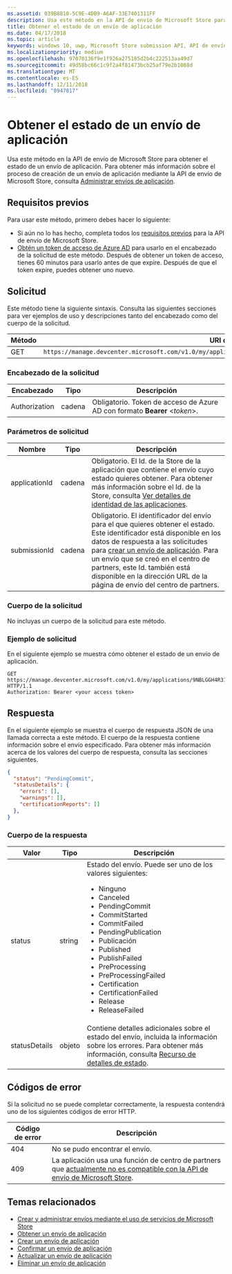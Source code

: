 ```yaml
---
ms.assetid: 039B8810-5C9E-4DB9-A6AF-33E7401311FF
description: Usa este método en la API de envío de Microsoft Store para obtener el estado de un envío de aplicación.
title: Obtener el estado de un envío de aplicación
ms.date: 04/17/2018
ms.topic: article
keywords: windows 10, uwp, Microsoft Store submission API, API de envío de Microsoft Store, app submission, envío de aplicación, status, estado
ms.localizationpriority: medium
ms.openlocfilehash: 97070136f9e1f926a275185d2b4c222513aa49d7
ms.sourcegitcommit: 49d58bc66c1c9f2a4f81473bcb25af79e2b1088d
ms.translationtype: MT
ms.contentlocale: es-ES
ms.lasthandoff: 12/11/2018
ms.locfileid: "8947817"
---
```

# <a name="get-the-status-of-an-app-submission"></a>Obtener el estado de un envío de aplicación

Usa este método en la API de envío de Microsoft Store para obtener el estado de un envío de aplicación. Para obtener más información sobre el proceso de creación de un envío de aplicación mediante la API de envío de Microsoft Store, consulta [Administrar envíos de aplicación](manage-app-submissions.md).

## <a name="prerequisites"></a>Requisitos previos

Para usar este método, primero debes hacer lo siguiente:

* Si aún no lo has hecho, completa todos los [requisitos previos](create-and-manage-submissions-using-windows-store-services.md#prerequisites) para la API de envío de Microsoft Store.
* [Obtén un token de acceso de Azure AD](create-and-manage-submissions-using-windows-store-services.md#obtain-an-azure-ad-access-token) para usarlo en el encabezado de la solicitud de este método. Después de obtener un token de acceso, tienes 60 minutos para usarlo antes de que expire. Después de que el token expire, puedes obtener uno nuevo.

## <a name="request"></a>Solicitud

Este método tiene la siguiente sintaxis. Consulta las siguientes secciones para ver ejemplos de uso y descripciones tanto del encabezado como del cuerpo de la solicitud.

| Método | URI de solicitud                                                      |
|--------|------------------------------------------------------------------|
| GET   | ```https://manage.devcenter.microsoft.com/v1.0/my/applications/{applicationId}/submissions/{submissionId}/status``` |


### <a name="request-header"></a>Encabezado de la solicitud

| Encabezado        | Tipo   | Descripción                                                                 |
|---------------|--------|-----------------------------------------------------------------------------|
| Authorization | cadena | Obligatorio. Token de acceso de Azure AD con formato **Bearer** &lt;*token*&gt;. |


### <a name="request-parameters"></a>Parámetros de solicitud

| Nombre        | Tipo   | Descripción                                                                 |
|---------------|--------|-----------------------------------------------------------------------------|
| applicationId | cadena | Obligatorio. El Id. de la Store de la aplicación que contiene el envío cuyo estado quieres obtener. Para obtener más información sobre el Id. de la Store, consulta [Ver detalles de identidad de las aplicaciones](https://msdn.microsoft.com/windows/uwp/publish/view-app-identity-details).  |
| submissionId | cadena | Obligatorio. El identificador del envío para el que quieres obtener el estado. Este identificador está disponible en los datos de respuesta a las solicitudes para [crear un envío de aplicación](create-an-app-submission.md). Para un envío que se creó en el centro de partners, este Id. también está disponible en la dirección URL de la página de envío del centro de partners.  |


### <a name="request-body"></a>Cuerpo de la solicitud

No incluyas un cuerpo de la solicitud para este método.

### <a name="request-example"></a>Ejemplo de solicitud

En el siguiente ejemplo se muestra cómo obtener el estado de un envío de aplicación.

```
GET https://manage.devcenter.microsoft.com/v1.0/my/applications/9NBLGGH4R315/submissions/1152921504621243610/status HTTP/1.1
Authorization: Bearer <your access token>
```

## <a name="response"></a>Respuesta

En el siguiente ejemplo se muestra el cuerpo de respuesta JSON de una llamada correcta a este método. El cuerpo de la respuesta contiene información sobre el envío especificado. Para obtener más información acerca de los valores del cuerpo de respuesta, consulta las secciones siguientes.

```json
{
  "status": "PendingCommit",
  "statusDetails": {
    "errors": [],
    "warnings": [],
    "certificationReports": []
  },
}
```

### <a name="response-body"></a>Cuerpo de la respuesta

| Valor      | Tipo   | Descripción                                                                                                                                                                                                                                                                         |
|------------|--------|----------------------------------------------------------------------------------------------------------------------------------------------------------------------------------------------------------------------------------------------------------------------------------------|
| status           | string  | Estado del envío. Puede ser uno de los valores siguientes: <ul><li>Ninguno</li><li>Canceled</li><li>PendingCommit</li><li>CommitStarted</li><li>CommitFailed</li><li>PendingPublication</li><li>Publicación</li><li>Published</li><li>PublishFailed</li><li>PreProcessing</li><li>PreProcessingFailed</li><li>Certification</li><li>CertificationFailed</li><li>Release</li><li>ReleaseFailed</li></ul>   |
| statusDetails           | objeto  |  Contiene detalles adicionales sobre el estado del envío, incluida la información sobre los errores. Para obtener más información, consulta [Recurso de detalles de estado](manage-app-submissions.md#status-details-object). |


## <a name="error-codes"></a>Códigos de error

Si la solicitud no se puede completar correctamente, la respuesta contendrá uno de los siguientes códigos de error HTTP.

| Código de error |  Descripción   |
|--------|------------------|
| 404  | No se pudo encontrar el envío. |
| 409  | La aplicación usa una función de centro de partners que [actualmente no es compatible con la API de envío de Microsoft Store](create-and-manage-submissions-using-windows-store-services.md#not_supported).  |


## <a name="related-topics"></a>Temas relacionados

* [Crear y administrar envíos mediante el uso de servicios de Microsoft Store](create-and-manage-submissions-using-windows-store-services.md)
* [Obtener un envío de aplicación](get-an-app-submission.md)
* [Crear un envío de aplicación](create-an-app-submission.md)
* [Confirmar un envío de aplicación](commit-an-app-submission.md)
* [Actualizar un envío de aplicación](update-an-app-submission.md)
* [Eliminar un envío de aplicación](delete-an-app-submission.md)
